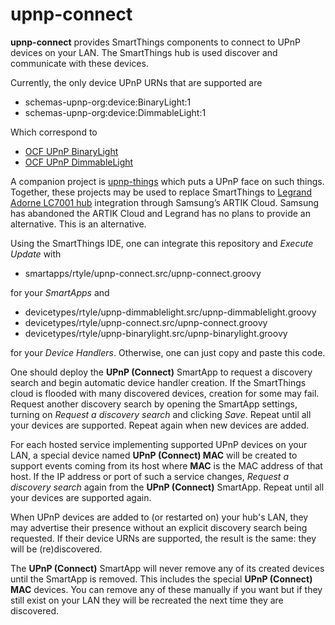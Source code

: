 # upnp-connect
**upnp-connect** provides SmartThings components to connect to UPnP devices on your LAN.
The SmartThings hub is used discover and communicate with these devices.

Currently, the only device UPnP URNs that are supported are
* schemas-upnp-org:device:BinaryLight:1
* schemas-upnp-org:device:DimmableLight:1

Which correspond to
* [OCF UPnP BinaryLight](http://upnp.org/specs/ha/UPnP-ha-BinaryLight-v1-Device.pdf)
* [OCF UPnP DimmableLight](http://upnp.org/specs/ha/UPnP-ha-DimmableLight-v1-Device.pdf)

A companion project is [upnp-things](https://www.github.com/rtyle/upnp-things) which puts a UPnP face on such things. Together, these projects may be used to replace SmartThings to [Legrand Adorne LC7001 hub](https://www.legrand.us/adorne/products/wireless-whole-house-lighting-controls/lc7001.aspx) integration through Samsung’s ARTIK Cloud. Samsung has abandoned the ARTIK Cloud and Legrand has no plans to provide an alternative. This is an alternative.

Using the SmartThings IDE, one can integrate this repository and *Execute Update* with

* smartapps/rtyle/upnp-connect.src/upnp-connect.groovy

for your *SmartApps* and

* devicetypes/rtyle/upnp-dimmablelight.src/upnp-dimmablelight.groovy
* devicetypes/rtyle/upnp-connect.src/upnp-connect.groovy
* devicetypes/rtyle/upnp-binarylight.src/upnp-binarylight.groovy

for your *Device Handlers*. Otherwise, one can just copy and paste this code.

One should deploy the **UPnP (Connect)** SmartApp to request a discovery search and begin automatic device handler creation.
If the SmartThings cloud is flooded with many discovered devices, creation for some may fail.
Request another discovery search by opening the SmartApp settings, turning on *Request a discovery search* and clicking *Save*.
Repeat until all your devices are supported.
Repeat again when new devices are added.

For each hosted service implementing supported UPnP devices on your LAN,
a special device named **UPnP (Connect) MAC** will be created to support events coming from its host
where **MAC** is the MAC address of that host.
If the IP address or port of such a service changes,
*Request a discovery search* again from the **UPnP (Connect)** SmartApp.
Repeat until all your devices are supported again.

When UPnP devices are added to (or restarted on) your hub's LAN, they may advertise their presence without an explicit discovery search being requested. If their device URNs are supported, the result is the same: they will be (re)discovered.
  
The **UPnP (Connect)** SmartApp will never remove any of its created devices until the SmartApp is removed.
This includes the special **UPnP (Connect) MAC** devices.
You can remove any of these manually if you want
but if they still exist on your LAN they will be recreated the next time they are discovered.
